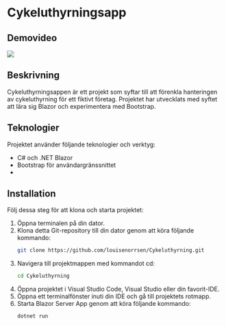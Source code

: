 # Cykeluthyrningsapp
## Demovideo
[<img src="https://img.youtube.com/vi/5RyXl_4cwUI/hqdefault.jpg"/>](https://www.youtube.com/5RyXl_4cwUI)

## Beskrivning
Cykeluthyrningsappen är ett projekt som syftar till att förenkla hanteringen av cykeluthyrning för ett fiktivt företag. Projektet har utvecklats med syftet att lära sig Blazor och experimentera med Bootstrap.
   
## Teknologier
Projektet använder följande teknologier och verktyg:

- C# och .NET Blazor
- Bootstrap för användargränssnittet
- 
## Installation
Följ dessa steg för att klona och starta projektet:

1. Öppna terminalen på din dator.
2. Klona detta Git-repository till din dator genom att köra följande kommando:
   ```bash
   git clone https://github.com/louisenorrsen/Cykeluthyrning.git
   ```
3. Navigera till projektmappen med kommandot cd:
   ```bash
   cd Cykeluthyrning
   ```
4. Öppna projektet i Visual Studio Code, Visual Studio eller din favorit-IDE.
5. Öppna ett terminalfönster inuti din IDE och gå till projektets rotmapp.
6. Starta Blazor Server App genom att köra följande kommando:
   ```bash
   dotnet run
   ```
